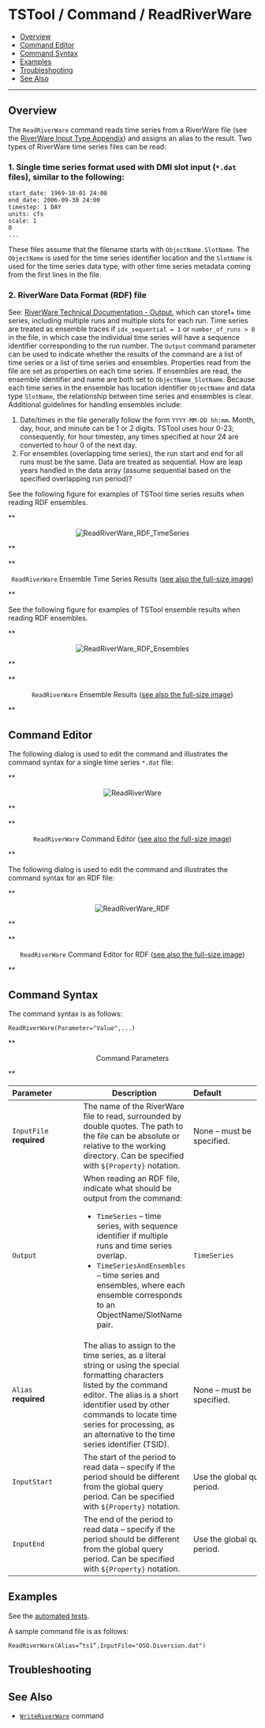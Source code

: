 # TSTool / Command / ReadRiverWare #

* [Overview](#overview)
* [Command Editor](#command-editor)
* [Command Syntax](#command-syntax)
* [Examples](#examples)
* [Troubleshooting](#troubleshooting)
* [See Also](#see-also)

-------------------------

## Overview ##

The `ReadRiverWare` command reads time series from a RiverWare file (see the
[RiverWare Input Type Appendix](../../datastore-ref/RiverWare/RiverWare.md)) and assigns an alias to the result.
Two types of RiverWare time series files can be read:

### 1. Single time series format used with DMI slot input (`*.dat` files), similar to the following: ###

```
start_date: 1969-10-01 24:00
end_date: 2006-09-30 24:00
timestep: 1 DAY
units: cfs
scale: 1
0
...
```
These files assume that the filename starts with `ObjectName.SlotName`.
The `ObjectName` is used for the time series identifier location and the
`SlotName` is used for the time series data type,
with other time series metadata coming from the first lines in the file.

### 2. RiverWare Data Format (RDF) file

See:  [RiverWare Technical Documentation - Output](http://www.riverware.org/PDF/RiverWare/documentation/Output.pdf),
which can store1+ time series, including multiple runs and multiple slots for each run.
Time series are treated as ensemble traces if `idx_sequential = 1` or `number_of_runs > 0` in the file,
in which case the individual time series will have a sequence identifier corresponding to the run number.
The `Output` command parameter can be used to indicate whether the results of the
command are a list of time series or a list of time series and ensembles.
Properties read from the file are set as properties on each time series.
If ensembles are read, the ensemble identifier and name are both set to `ObjectName_SlotName`.
Because each time series in the ensemble has location identifier `ObjectName` and data type `SlotName`,
the relationship between time series and ensembles is clear.
Additional guidelines for handling ensembles include:

1. Date/times in the file generally follow the form `YYYY-MM-DD hh:mm`.
 Month, day, hour, and minute can be 1 or 2 digits.
TSTool uses hour 0-23; consequently, for hour timestep,
any times specified at hour 24 are converted to hour 0 of the next day.
2. For ensembles (overlapping time series),
the run start and end for all runs must be the same.
Data are treated as sequential.
How are leap years handled in the data array (assume sequential based on the specified overlapping run period)?

See the following figure for examples of TSTool time series results when reading RDF ensembles.

**<p style="text-align: center;">
![ReadRiverWare_RDF_TimeSeries](ReadRiverWare_RDF_TimeSeries.png)
</p>**

**<p style="text-align: center;">
`ReadRiverWare` Ensemble Time Series Results (<a href="../ReadRiverWare_RDF_TimeSeries.png">see also the full-size image</a>)
</p>**

See the following figure for examples of TSTool ensemble results when reading RDF ensembles.

**<p style="text-align: center;">
![ReadRiverWare_RDF_Ensembles](ReadRiverWare_RDF_Ensembles.png)
</p>**

**<p style="text-align: center;">
`ReadRiverWare` Ensemble Results (<a href="../ReadRiverWare_RDF_Ensembles.png">see also the full-size image</a>)
</p>**

## Command Editor ##

The following dialog is used to edit the command and illustrates the command syntax for a single time series `*.dat` file:

**<p style="text-align: center;">
![ReadRiverWare](ReadRiverWare.png)
</p>**

**<p style="text-align: center;">
`ReadRiverWare` Command Editor (<a href="../ReadRiverWare.png">see also the full-size image</a>)
</p>**

The following dialog is used to edit the command and illustrates the command syntax for an RDF file:

**<p style="text-align: center;">
![ReadRiverWare_RDF](ReadRiverWare_RDF.png)
</p>**

**<p style="text-align: center;">
`ReadRiverWare` Command Editor for RDF (<a href="../ReadRiverWare_RDF.png">see also the full-size image</a>)
</p>**

## Command Syntax ##

The command syntax is as follows:

```text
ReadRiverWare(Parameter="Value",...)
```
**<p style="text-align: center;">
Command Parameters
</p>**

|**Parameter**&nbsp;&nbsp;&nbsp;&nbsp;&nbsp;&nbsp;&nbsp;&nbsp;&nbsp;&nbsp;&nbsp;|**Description**|**Default**&nbsp;&nbsp;&nbsp;&nbsp;&nbsp;&nbsp;&nbsp;&nbsp;&nbsp;&nbsp;&nbsp;&nbsp;&nbsp;&nbsp;&nbsp;&nbsp;&nbsp;&nbsp;&nbsp;&nbsp;&nbsp;&nbsp;&nbsp;&nbsp;&nbsp;&nbsp;&nbsp;|
|--------------|-----------------|-----------------|
|`InputFile`<br>**required**|The name of the RiverWare file to read, surrounded by double quotes.  The path to the file can be absolute or relative to the working directory.  Can be specified with `${Property}` notation.|None – must be specified.|
|`Output`|When reading an RDF file, indicate what should be output from the command:<ul><li>`TimeSeries` – time series, with sequence identifier if multiple runs and time series overlap.</li><li>`TimeSeriesAndEnsembles` – time series and ensembles, where each ensemble corresponds to an ObjectName/SlotName pair.</li></ul>|`TimeSeries`|
|`Alias`<br>**required**|The alias to assign to the time series, as a literal string or using the special formatting characters listed by the command editor.  The alias is a short identifier used by other commands to locate time series for processing, as an alternative to the time series identifier (TSID).|None – must be specified.|
|`InputStart`|The start of the period to read data – specify if the period should be different from the global query period.  Can be specified with `${Property}` notation.|Use the global query period.|
|`InputEnd`|The end of the period to read data – specify if the period should be different from the global query period.  Can be specified with `${Property}` notation.|Use the global query period.|

## Examples ##

See the [automated tests](https://github.com/OpenCDSS/cdss-app-tstool-test/tree/master/test/commands/ReadRiverWare).

A sample command file is as follows:

```text
ReadRiverWare(Alias=”ts1”,InputFile="OSO.Diversion.dat")
```

## Troubleshooting ##

## See Also ##

* [`WriteRiverWare`](../WriteRiverWare/WriteRiverWare.md) command
